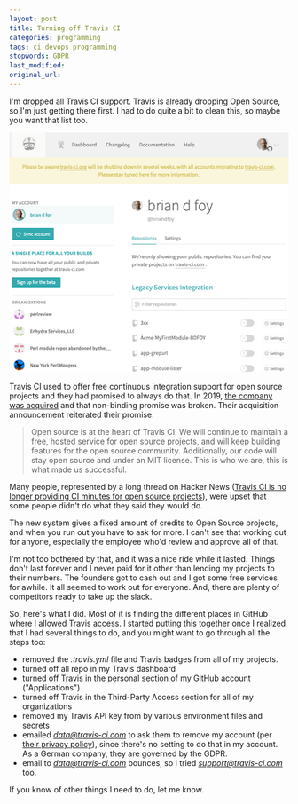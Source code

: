 ```yaml
---
layout: post
title: Turning off Travis CI
categories: programming
tags: ci devops programming
stopwords: GDPR
last_modified:
original_url:
---
```


I'm dropped all Travis CI support. Travis is already dropping Open Source, so I'm just getting there first. I had to do quite a bit to clean this, so maybe you want that list too.

![](/images/travis/travis.png)

Travis CI used to offer free continuous integration support for open source projects and they had promised to always do that. In 2019, [the company was acquired](https://blog.travis-ci.com/2019-01-23-travis-ci-joins-idera-inc) and that non-binding promise was broken. Their acquisition announcement reiterated their promise:

> Open source is at the heart of Travis CI. We will continue to maintain a free, hosted service for open source projects, and will keep building features for the open source community. Additionally, our code will stay open source and under an MIT license. This is who we are, this is what made us successful.

Many people, represented by a long thread on Hacker News ([Travis CI is no longer providing CI minutes for open source projects](https://news.ycombinator.com/item?id=25338983)), were upset that some people didn't do what they said they would do.

The new system gives a fixed amount of credits to Open Source projects, and when you run out you have to ask for more. I can't see that working out for anyone, especially the employee who'd review and approve all of that.

I'm not too bothered by that, and it was a nice ride while it lasted. Things don't last forever and I never paid for it other than lending my projects to their numbers. The founders got to cash out and I got some free services for awhile. It all seemed to work out for everyone. And, there are plenty of competitors ready to take up the slack.

So, here's what I did. Most of it is finding the different places in GitHub where I allowed Travis access. I started putting this together once I realized that I had several things to do, and you might want to go through all the steps too:

* removed the *.travis.yml* file and Travis badges from all of my projects.
* turned off all repo in my Travis dashboard
* turned off Travis in the personal section of my GitHub account ("Applications")
* turned off Travis in the Third-Party Access section for all of my organizations
* removed my Travis API key from by various environment files and secrets
* emailed *data@travis-ci.com* to ask them to remove my account (per [their privacy policy](https://docs.travis-ci.com/legal/privacy-policy#vii-your-rights)), since there's no setting to do that in my account. As a German company, they are governed by the GDPR.
* email to *data@travis-ci.com* bounces, so I tried *support@travis-ci.com* too.

If you know of other things I need to do, let me know.
